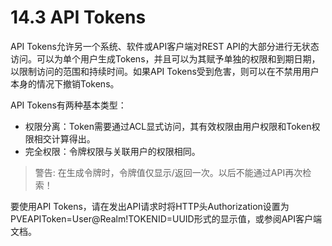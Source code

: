 # 14.3 API Tokens

API Tokens允许另一个系统、软件或API客户端对REST API的大部分进行无状态访问。可以为单个用户生成Tokens，并且可以为其赋予单独的权限和到期日期，以限制访问的范围和持续时间。如果API Tokens受到危害，则可以在不禁用用户本身的情况下撤销Tokens。

API Tokens有两种基本类型：
- 权限分离：Token需要通过ACL显式访问，其有效权限由用户权限和Token权限相交计算得出。
- 完全权限：令牌权限与关联用户的权限相同。

> 警告: 
> 在生成令牌时，令牌值仅显示/返回一次。以后不能通过API再次检索！


要使用API Tokens，请在发出API请求时将HTTP头Authorization设置为PVEAPIToken=User@Realm!TOKENID=UUID形式的显示值，或参阅API客户端文档。

